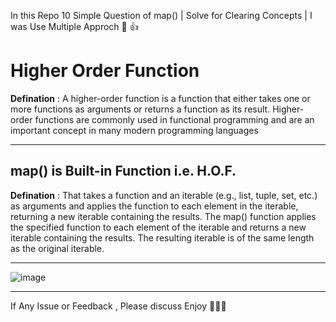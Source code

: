 In this Repo 10 Simple Question of map()  | Solve for Clearing  Concepts  | 
I was Use Multiple Approch 🧠 👍

# Higher Order Function 

**Defination** : A higher-order function is a function that either takes one or more functions as arguments or returns a function as its result. Higher-order functions are commonly used in functional programming and are an important concept in many modern programming languages

________________

## map() is Built-in Function i.e. H.O.F.
**Defination** : That takes a function and an iterable (e.g., list, tuple, set, etc.) as arguments and applies the function to each element in the iterable, returning a new iterable containing the results.
The map() function applies the specified function to each element of the iterable and returns a new iterable containing the results. The resulting iterable is of the same length as the original iterable.

____________
![image](https://user-images.githubusercontent.com/48924562/229590643-19c10d1f-41b5-417e-8cee-02fc7022d27d.png)


____________

If Any Issue or Feedback , Please discuss
Enjoy 🥳🎉🎊
